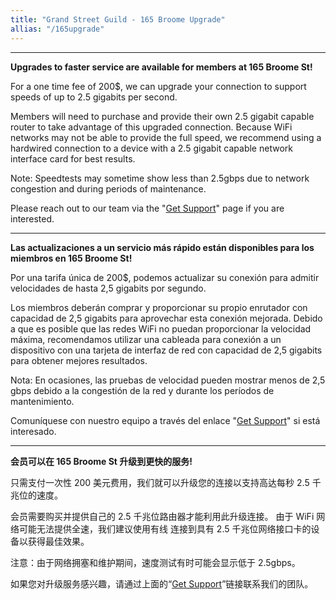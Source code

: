 ```yaml
---
title: "Grand Street Guild - 165 Broome Upgrade"
allias: "/165upgrade"
---
```


---
**Upgrades to faster service are available for members at 165 Broome St!**

For a one time fee of 200$, we can upgrade your connection to support speeds of up to 2.5 gigabits per second.

Members will need to purchase and provide their own 2.5 gigabit capable router to take advantage of this upgraded connection.
Because WiFi networks may not be able to provide the full speed, we recommend using a hardwired
connection to a device with a 2.5 gigabit capable network interface card for best results.

Note: Speedtests may sometime show less than 2.5gbps due to network congestion and during periods of maintenance.

Please reach out to our team via the "[Get Support](https://nycmesh.net/support)" page if you are interested.

---

**Las actualizaciones a un servicio más rápido están disponibles para los miembros en 165 Broome St!**

Por una tarifa única de 200$, podemos actualizar su conexión para admitir velocidades de hasta 2,5 gigabits por segundo.

Los miembros deberán comprar y proporcionar su propio enrutador con capacidad de 2,5 gigabits para aprovechar esta conexión mejorada.
Debido a que es posible que las redes WiFi no puedan proporcionar la velocidad máxima, recomendamos utilizar una cableada para
conexión a un dispositivo con una tarjeta de interfaz de red con capacidad de 2,5 gigabits para obtener mejores resultados.

Nota: En ocasiones, las pruebas de velocidad pueden mostrar menos de 2,5 gbps debido a la congestión de la red y durante los períodos de mantenimiento.

Comuníquese con nuestro equipo a través del enlace "[Get Support](https://nycmesh.net/es/support)" si está interesado.

---

**会员可以在 165 Broome St 升级到更快的服务!**

只需支付一次性 200 美元费用，我们就可以升级您的连接以支持高达每秒 2.5 千兆位的速度。

会员需要购买并提供自己的 2.5 千兆位路由器才能利用此升级连接。
由于 WiFi 网络可能无法提供全速，我们建议使用有线
连接到具有 2.5 千兆位网络接口卡的设备以获得最佳效果。

注意：由于网络拥塞和维护期间，速度测试有时可能会显示低于 2.5gbps。

如果您对升级服务感兴趣，请通过上面的“[Get Support](https://nycmesh.net/support)”链接联系我们的团队。
